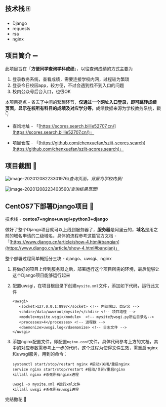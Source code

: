 ## 技术栈 🀄️

- Django
- requests
- rsa
- nginx

## 项目简介 ➖

此项目旨在「**方便同学查询学科成绩**」，以往查询成绩的方式主要为

1. 登录教务系统，查看成绩，需要连接学校内网，过程较为繁琐
2. 登录今日校园app，较方便，不过会遇到找不到入口的问题
3. 校内公众号后台入口，也很OK

本项目亮点 - 省去了中间的繁琐环节，**仅通过一个网址入口登录，即可跳转成绩页面，显示在校所有科目的成绩及对应学分等**，成绩数据来源为学校教务系统，戳👇

- 查询地址 - 「[https://scores.search.billie52707.cn/](https://scores.search.billie52707.cn/)」

- 项目仓库 - 「[https://github.com/chenxuefan/sziit-scores.search](https://github.com/chenxuefan/sziit-scores.search)」

## 项目截图 🤚

![image-20201208223301976](https://billie-s-album.oss-cn-beijing.aliyuncs.com/img/image-20201208223301976.png)/*查询页面，背景为学校内景*/

![image-20201208223403560](https://billie-s-album.oss-cn-beijing.aliyuncs.com/img/image-20201208223403560.png)/*查询结果页面*/

## CentOS7下部署Django项目 🧵

技术栈 - **centos7+nginx+uwsgi+python3+django**

做好了整个Django项目就可以上线到服务器了，**服务器**是阿里云的，**域名**是用之前的域名申请的二级域名，具体的流程参考这篇官方文档 - 「[https://www.django.cn/article/show-4.html#banqian](https://www.django.cn/article/show-4.html#banqian)」

整个部署过程简单概括分三块 - django、uwsgi、nginx

1. 将做好的项目上传到服务器之后，部署运行这个项目所需的环境，最后能够让这个Django项目能够运行起来

2. 配置uwsgi，在项目根目录下创建`mysite.xml`文件，添加如下代码，运行此文件

   ```
   <uwsgi>    
      <socket>127.0.0.1:8997</socket> <!-- 内部端口，自定义 --> 
      <chdir>/data/wwwroot/mysite/</chdir> <!-- 项目路径 -->            
      <module>mysite.wsgi</module>  <!-- mysite为wsgi.py所在目录名--> 
      <processes>4</processes> <!-- 进程数 -->     
      <daemonize>uwsgi.log</daemonize> <!-- 日志文件 -->
   </uwsgi>
   ```

3. 添加nginx配置文件，即配置`nginx.conf`文件，具体代码参考上方的文档，其中的对应参数需参考上一步的代码，这个过程为使得文件生效，需重启nginx和uwsgi服务，用到的命令：

   ```shell
   systemctl start/stop/restart nginx #启动/关闭/重启nginx
   service nginx start/stop/restart #启动/关闭/重启nginx
   killall nginx #杀死所有nginx进程
   
   uwsgi -x mysite.xml #运行xml文件
   killall uwsgi #杀死所有uwsgi进程
   ```

完结撒花 🌹